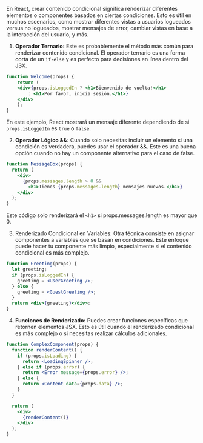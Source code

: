 En React, crear contenido condicional significa renderizar diferentes elementos o componentes basados en ciertas condiciones. Esto es útil en muchos escenarios, como mostrar diferentes vistas a usuarios logueados versus no logueados, mostrar mensajes de error, cambiar vistas en base a la interacción del usuario, y más.

1. **Operador Ternario:** Este es probablemente el método más común para renderizar contenido condicional. El operador ternario es una forma corta de un `if-else` y es perfecto para decisiones en línea dentro del JSX.

``` jsx
function Welcome(props) {   
	return (
	<div>{props.isLoggedIn ? <h1>Bienvenido de vuelta!</h1> 
		: <h1>Por favor, inicia sesión.</h1>}
	</div>
	);
}
```


En este ejemplo, React mostrará un mensaje diferente dependiendo de si `props.isLoggedIn` es `true` o `false`.

2. **Operador Lógico &&:** Cuando solo necesitas incluir un elemento si una condición es verdadera, puedes usar el operador &&. Este es una buena opción cuando no hay un componente alternativo para el caso de false.
``` jsx
function MessageBox(props) {
  return (
    <div>
      {props.messages.length > 0 &&
        <h1>Tienes {props.messages.length} mensajes nuevos.</h1>}
    </div>
  );
}
```

Este código solo renderizará el `<h1>` si props.messages.length es mayor que 0.

3. Renderizado Condicional en Variables: Otra técnica consiste en asignar componentes a variables que se basan en condiciones. Este enfoque puede hacer tu componente más limpio, especialmente si el contenido condicional es más complejo.

``` jsx
function Greeting(props) {
  let greeting;
  if (props.isLoggedIn) {
    greeting = <UserGreeting />;
  } else {
    greeting = <GuestGreeting />;
  }
  return <div>{greeting}</div>;
}
```

4. **Funciones de Renderizado:** Puedes crear funciones específicas que retornen elementos JSX. Esto es útil cuando el renderizado condicional es más complejo o si necesitas realizar cálculos adicionales.

``` jsx
function ComplexComponent(props) {
  function renderContent() {
    if (props.isLoading) {
      return <LoadingSpinner />;
    } else if (props.error) {
      return <Error message={props.error} />;
    } else {
      return <Content data={props.data} />;
    }
  }

  return (
    <div>
      {renderContent()}
    </div>
  );
}
```
